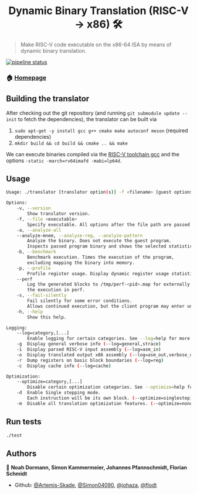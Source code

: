 <h1 align="center">Dynamic Binary Translation (RISC-V -> x86) 🛠</h1>
<p>
</p>

> Make RISC-V code executable on the x86-64 ISA by means of dynamic binary translation.

[![pipeline status](https://github.com/ria-jit/ria-jit/workflows/ria-jit/badge.svg?branch=develop)](https://github.com/ria-jit/ria-jit/commits/develop)

### 🏠 [Homepage](https://github.com/ria-jit/ria-jit)

## Building the translator
After checking out the git repository (and running `git submodule update --init` to fetch the dependencies), the translator can be built via
1.  `sudo apt-get -y install gcc g++ cmake make autoconf meson` (required dependencies)
2.  `mkdir build && cd build && cmake .. && make`

We can execute binaries compiled via the [RISC-V toolchain gcc](https://github.com/riscv/riscv-gnu-toolchain) and the options `-static -march=rv64imafd -mabi=lp64d`.
## Usage

```sh
Usage: ./translator [translator option(s)] -f <filename> [guest options]

Options:
	-v, --version
		Show translator version.
	-f, --file <executable>
		Specify executable. All options after the file path are passed to the guest.
	-a, --analyze-all
	--analyze-mnem, --analyze-reg, --analyze-pattern
		Analyze the binary. Does not execute the guest program.
		Inspects passed program binary and shows the selected statistics.
	-b, --benchmark
		Benchmark execution. Times the execution of the program,
		excluding mapping the binary into memory.
	-p, --profile
		Profile register usage. Display dynamic register usage statistics.
	--perf
		Log the generated blocks to /tmp/perf-<pid>.map for externally profiling
		the execution in perf.
	-s, --fail-silently
		Fail silently for some error conditions.
		Allows continued execution, but the client program may enter undefined states.
	-h, --help
		Show this help.

Logging:
	--log=category,[...]
		Enable logging for certain categories. See --log=help for more info.
	-g	Display general verbose info (--log=general,strace)
	-i	Display parsed RISC-V input assembly (--log=asm_in)
	-o	Display translated output x86 assembly (--log=asm_out,verbose_disasm)
	-r	Dump registers on basic block boundaries (--log=reg)
	-c	Display cache info (--log=cache)

Optimization:
	--optimize=category,[...]
		Disable certain optimization categories. See --optimize=help for more info.
	-d	Enable Single stepping mode.
		Each instruction will be its own block. (--optimize=singlestep)
	-m	Disable all translation optimization features. (--optimize=none)
```

## Run tests

```sh
./test
```

## Authors

👤 **Noah Dormann, Simon Kammermeier, Johannes Pfannschmidt, Florian Schmidt**

* Github: [@Artemis-Skade](https://github.com/Artemis-Skade), [@Simon04090](https://github.com/Simon04090), [@johaza](https://github.com/johaza), [@flodt](https://github.com/flodt)
